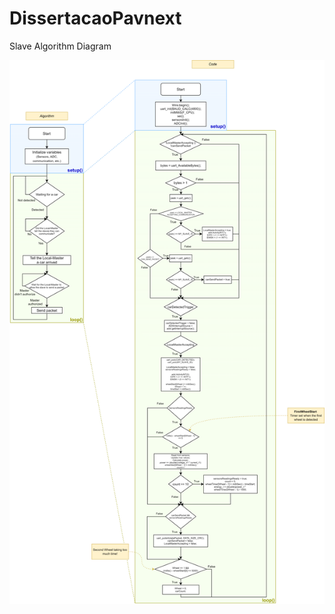 # DissertacaoPavnext

Slave Algorithm Diagram

![slave_algorithm_code](https://github.com/JoseCSNeto/DissertacaoPavnext/blob/main/misc/diagrams/slave/slave_algorithm_code.png?raw=true)
